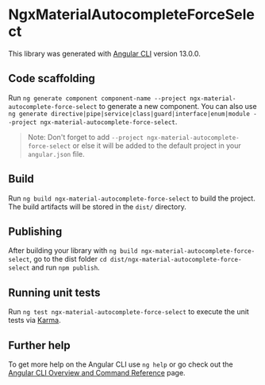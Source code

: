 # NgxMaterialAutocompleteForceSelect

This library was generated with [Angular CLI](https://github.com/angular/angular-cli) version 13.0.0.

## Code scaffolding

Run `ng generate component component-name --project ngx-material-autocomplete-force-select` to generate a new component. You can also use `ng generate directive|pipe|service|class|guard|interface|enum|module --project ngx-material-autocomplete-force-select`.
> Note: Don't forget to add `--project ngx-material-autocomplete-force-select` or else it will be added to the default project in your `angular.json` file. 

## Build

Run `ng build ngx-material-autocomplete-force-select` to build the project. The build artifacts will be stored in the `dist/` directory.

## Publishing

After building your library with `ng build ngx-material-autocomplete-force-select`, go to the dist folder `cd dist/ngx-material-autocomplete-force-select` and run `npm publish`.

## Running unit tests

Run `ng test ngx-material-autocomplete-force-select` to execute the unit tests via [Karma](https://karma-runner.github.io).

## Further help

To get more help on the Angular CLI use `ng help` or go check out the [Angular CLI Overview and Command Reference](https://angular.io/cli) page.
